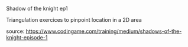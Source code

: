 Shadow of the knight ep1

Triangulation exercices to pinpoint location in a 2D area

source:
https://www.codingame.com/training/medium/shadows-of-the-knight-episode-1
